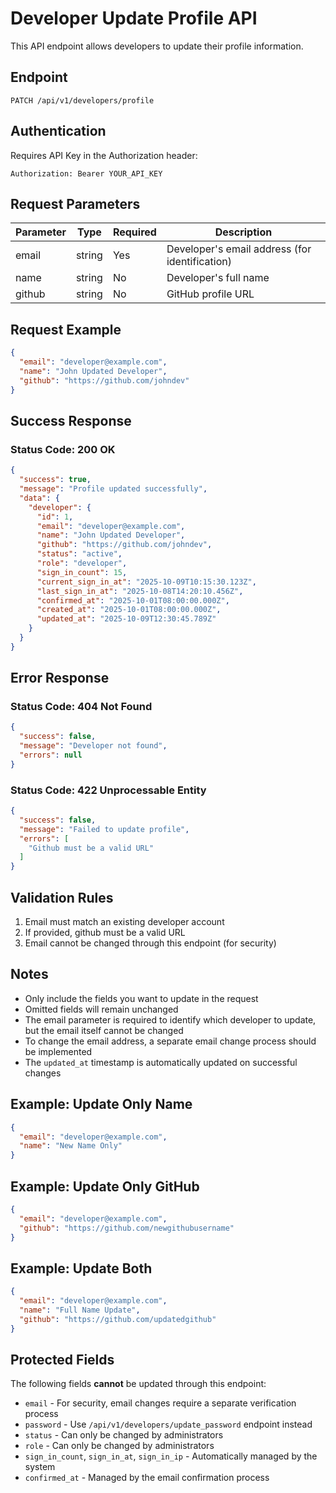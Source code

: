 # Developer Update Profile API

This API endpoint allows developers to update their profile information.

## Endpoint

```
PATCH /api/v1/developers/profile
```

## Authentication

Requires API Key in the Authorization header:
```
Authorization: Bearer YOUR_API_KEY
```

## Request Parameters

| Parameter | Type   | Required | Description |
|-----------|--------|----------|-------------|
| email     | string | Yes      | Developer's email address (for identification) |
| name      | string | No       | Developer's full name |
| github    | string | No       | GitHub profile URL |

## Request Example

```json
{
  "email": "developer@example.com",
  "name": "John Updated Developer",
  "github": "https://github.com/johndev"
}
```

## Success Response

### Status Code: 200 OK

```json
{
  "success": true,
  "message": "Profile updated successfully",
  "data": {
    "developer": {
      "id": 1,
      "email": "developer@example.com",
      "name": "John Updated Developer",
      "github": "https://github.com/johndev",
      "status": "active",
      "role": "developer",
      "sign_in_count": 15,
      "current_sign_in_at": "2025-10-09T10:15:30.123Z",
      "last_sign_in_at": "2025-10-08T14:20:10.456Z",
      "confirmed_at": "2025-10-01T08:00:00.000Z",
      "created_at": "2025-10-01T08:00:00.000Z",
      "updated_at": "2025-10-09T12:30:45.789Z"
    }
  }
}
```

## Error Response

### Status Code: 404 Not Found

```json
{
  "success": false,
  "message": "Developer not found",
  "errors": null
}
```

### Status Code: 422 Unprocessable Entity

```json
{
  "success": false,
  "message": "Failed to update profile",
  "errors": [
    "Github must be a valid URL"
  ]
}
```

## Validation Rules

1. Email must match an existing developer account
2. If provided, github must be a valid URL
3. Email cannot be changed through this endpoint (for security)

## Notes

- Only include the fields you want to update in the request
- Omitted fields will remain unchanged
- The email parameter is required to identify which developer to update, but the email itself cannot be changed
- To change the email address, a separate email change process should be implemented
- The `updated_at` timestamp is automatically updated on successful changes

## Example: Update Only Name

```json
{
  "email": "developer@example.com",
  "name": "New Name Only"
}
```

## Example: Update Only GitHub

```json
{
  "email": "developer@example.com",
  "github": "https://github.com/newgithubusername"
}
```

## Example: Update Both

```json
{
  "email": "developer@example.com",
  "name": "Full Name Update",
  "github": "https://github.com/updatedgithub"
}
```

## Protected Fields

The following fields **cannot** be updated through this endpoint:
- `email` - For security, email changes require a separate verification process
- `password` - Use `/api/v1/developers/update_password` endpoint instead
- `status` - Can only be changed by administrators
- `role` - Can only be changed by administrators
- `sign_in_count`, `sign_in_at`, `sign_in_ip` - Automatically managed by the system
- `confirmed_at` - Managed by the email confirmation process



